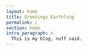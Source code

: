 ```yaml
---
layout: home
title: Greetings Earthling
permalink: /
section: home
intro_paragraph: >
  This is my blog, nuff said.
---
```

